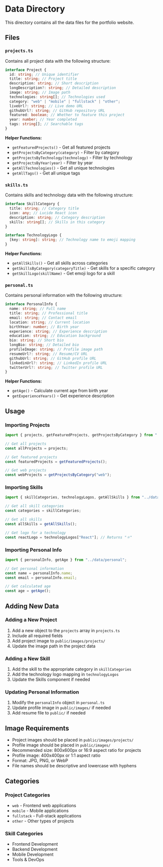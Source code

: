 # Data Directory

This directory contains all the data files for the portfolio website.

## Files

### `projects.ts`

Contains all project data with the following structure:

```typescript
interface Project {
  id: string; // Unique identifier
  title: string; // Project title
  description: string; // Short description
  longDescription?: string; // Detailed description
  image: string; // Image path
  technologies: string[]; // Technologies used
  category: "web" | "mobile" | "fullstack" | "other";
  liveUrl?: string; // Live demo URL
  githubUrl?: string; // GitHub repository URL
  featured: boolean; // Whether to feature this project
  year: number; // Year completed
  tags: string[]; // Searchable tags
}
```

**Helper Functions:**

- `getFeaturedProjects()` - Get all featured projects
- `getProjectsByCategory(category)` - Filter by category
- `getProjectsByTechnology(technology)` - Filter by technology
- `getProjectsByYear(year)` - Filter by year
- `getAllTechnologies()` - Get all unique technologies
- `getAllTags()` - Get all unique tags

### `skills.ts`

Contains skills and technology data with the following structure:

```typescript
interface SkillCategory {
  title: string; // Category title
  icon: any; // Lucide React icon
  description: string; // Category description
  skills: string[]; // Skills in this category
}

interface TechnologyLogo {
  [key: string]: string; // Technology name to emoji mapping
}
```

**Helper Functions:**

- `getAllSkills()` - Get all skills across categories
- `getSkillsByCategory(categoryTitle)` - Get skills for a specific category
- `getSkillLogo(skillName)` - Get emoji logo for a skill

### `personal.ts`

Contains personal information with the following structure:

```typescript
interface PersonalInfo {
  name: string; // Full name
  title: string; // Professional title
  email: string; // Contact email
  location: string; // Current location
  birthYear: number; // Birth year
  experience: string; // Experience description
  education: string; // Education background
  bio: string; // Short bio
  longBio: string; // Detailed bio
  profileImage: string; // Profile image path
  resumeUrl?: string; // Resume/CV URL
  githubUrl: string; // GitHub profile URL
  linkedinUrl?: string; // LinkedIn profile URL
  twitterUrl?: string; // Twitter profile URL
}
```

**Helper Functions:**

- `getAge()` - Calculate current age from birth year
- `getExperienceYears()` - Get experience description

## Usage

### Importing Projects

```typescript
import { projects, getFeaturedProjects, getProjectsByCategory } from "../data/projects";

// Get all projects
const allProjects = projects;

// Get featured projects
const featuredProjects = getFeaturedProjects();

// Get web projects
const webProjects = getProjectsByCategory("web");
```

### Importing Skills

```typescript
import { skillCategories, technologyLogos, getAllSkills } from "../data/skills";

// Get all skill categories
const categories = skillCategories;

// Get all skills
const allSkills = getAllSkills();

// Get logo for a technology
const reactLogo = technologyLogos["React"]; // Returns "⚛️"
```

### Importing Personal Info

```typescript
import { personalInfo, getAge } from "../data/personal";

// Get personal information
const name = personalInfo.name;
const email = personalInfo.email;

// Get calculated age
const age = getAge();
```

## Adding New Data

### Adding a New Project

1. Add a new object to the `projects` array in `projects.ts`
2. Include all required fields
3. Add project image to `public/images/projects/`
4. Update the image path in the project data

### Adding a New Skill

1. Add the skill to the appropriate category in `skillCategories`
2. Add the technology logo mapping in `technologyLogos`
3. Update the Skills component if needed

### Updating Personal Information

1. Modify the `personalInfo` object in `personal.ts`
2. Update profile image in `public/images/` if needed
3. Add resume file to `public/` if needed

## Image Requirements

- Project images should be placed in `public/images/projects/`
- Profile image should be placed in `public/images/`
- Recommended size: 800x600px or 16:9 aspect ratio for projects
- Profile image: 400x400px or 1:1 aspect ratio
- Format: JPG, PNG, or WebP
- File names should be descriptive and lowercase with hyphens

## Categories

### Project Categories

- `web` - Frontend web applications
- `mobile` - Mobile applications
- `fullstack` - Full-stack applications
- `other` - Other types of projects

### Skill Categories

- Frontend Development
- Backend Development
- Mobile Development
- Tools & DevOps
